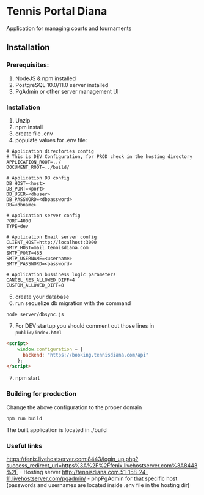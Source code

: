 # Tennis Portal Diana
Application for managing courts and tournaments

## Installation
### Prerequisites:
1. NodeJS & npm installed
2. PostgreSQL 10.0/11.0 server installed
3. PgAdmin or other server management UI

### Installation
1. Unzip
2. npm install
3. create file .env
4. populate values for .env file:
```shell
# Application directories config
# This is DEV Configuration, for PROD check in the hosting directory
APPLICATION_ROOT=../
DOCUMENT_ROOT=../build/

# Application DB config
DB_HOST=<host>
DB_PORT=<port>
DB_USER=<dbuser>
DB_PASSWORD=<dbpassword>
DB=<dbname>

# Application server config
PORT=4000
TYPE=dev

# Application Email server config
CLIENT_HOST=http://localhost:3000
SMTP_HOST=mail.tennisdiana.com
SMTP_PORT=465
SMTP_USERNAME=<username>
SMTP_PASSWORD=<password>

# Application bussiness logic parameters
CANCEL_RES_ALLOWED_DIFF=4
CUSTOM_ALLOWED_DIFF=8
```
5. create your database
6. run sequelize db migration with the command
```shell
node server/dbsync.js
```
7. For DEV startup you should comment out those lines in `public/index.html`
```html
<script>
    window.configuration = {
      backend: "https://booking.tennisdiana.com/api"
    };
</script>
```
7. npm start

### Building for production
Change the above configuration to the proper domain

```shell
npm run build
```

The built application is located in ./build

### Useful links
https://fenix.livehostserver.com:8443/login_up.php?success_redirect_url=https%3A%2F%2Ffenix.livehostserver.com%3A8443%2F - Hosting server
http://tennisdiana.com.51-158-24-11.livehostserver.com/pgadmin/ - phpPgAdmin for that specific host (passwords and usernames are located inside .env file in the hosting dir)
  